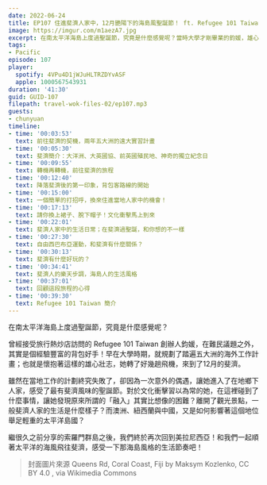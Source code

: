 ```yaml
---
date: 2022-06-24
title: EP107 住進斐濟人家中，12月艷陽下的海島風聖誕節！ ft. Refugee 101 Taiwan 胡鈞媛
image: https://imgur.com/m1aezA7.jpg
excerpt: 在南太平洋海島上度過聖誕節，究竟是什麼感覺呢？當時大學才剛畢業的鈞媛，雄心勃勃的來到斐濟，在這裡碰到了什麼事情，讓她發現原來所謂的「融入」其實比想像的困難？離開了觀光景點，一般斐濟人家的生活是什麼樣子？和我們一起飛到美拉尼西亞去看看吧！
tags:
- Pacific
episode: 107
player:
  spotify: 4VPu4D1jWJuHLTRZDYvASF
  apple: 1000567543931
duration: '41:30'
guid: GUID-107
filepath: travel-wok-files-02/ep107.mp3
guests:
- chunyuan
timeline:
- time: '00:03:53'
  text: 前往斐濟的契機，兩年五大洲的遠大實習計畫
- time: '00:05:30'
  text: 斐濟簡介：大洋洲、大英國協、前英國殖民地、神奇的獨立紀念日
- time: '00:09:55'
  text: 轉機再轉機，前往斐濟的旅程
- time: '00:12:40'
  text: 降落斐濟後的第一印象，背包客路線的開始
- time: '00:15:00'
  text: 一個簡單的打招呼，換來住進當地人家中的機會！
- time: '00:17:13'
  text: 請你換上裙子、脫下帽子！文化衝擊馬上到來
- time: '00:22:01'
  text: 斐濟人家中的生活日常；在斐濟過聖誕，和你想的不一樣
- time: '00:27:30'
  text: 自由西巴布亞運動，和斐濟有什麼關係？
- time: '00:30:13'
  text: 斐濟有什麼好玩的？
- time: '00:34:41'
  text: 斐濟人的樂天步調，海島人的生活風格
- time: '00:37:01'
  text: 回顧這段旅程的心得
- time: '00:39:30'
  text: Refugee 101 Taiwan 簡介
---
```

在南太平洋海島上度過聖誕節，究竟是什麼感覺呢？

曾經接受旅行熱炒店訪問的 Refugee 101 Taiwan 創辦人鈞媛，在難民議題之外，其實是個經驗豐富的背包好手！早在大學時期，就規劃了踏遍五大洲的海外工作計畫；也就是懷抱著這樣的雄心壯志，她轉了好幾趟飛機，來到了12月的斐濟。

雖然在當地工作的計劃終究失敗了，卻因為一次意外的偶遇，讓她進入了在地鄉下人家，感受了最有斐濟風味的聖誕節。對於文化衝擊習以為常的她，在這裡碰到了什麼事情，讓她發現原來所謂的「融入」其實比想像的困難？離開了觀光景點，一般斐濟人家的生活是什麼樣子？而澳洲、紐西蘭與中國，又是如何影響著這個地位舉足輕重的太平洋島國？

繼很久之前分享的索羅門群島之後，我們終於再次回到美拉尼西亞！和我們一起順著太平洋的海風飛往斐濟，感受一下那海島風格的生活節奏吧！

> 封面圖片來源 Queens Rd, Coral Coast, Fiji by Maksym Kozlenko, CC BY 4.0 , via Wikimedia Commons
